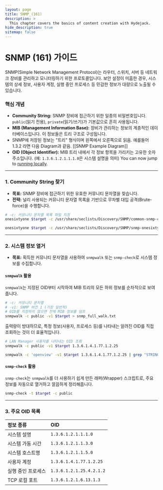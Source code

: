 ```yaml
---
layout: page
title: SNMP_(161)
description: >
  This chapter covers the basics of content creation with Hydejack.
hide_description: true
sitemap: false
---
```



# SNMP (161) 가이드

SNMP(Simple Network Management Protocol)는 라우터, 스위치, 서버 등 네트워크 장비를 관리하고 모니터링하기 위한 프로토콜입니다. 보안 설정이 미흡한 경우, 시스템의 상세 정보, 사용자 계정, 실행 중인 프로세스 등 민감한 정보가 대량으로 노출될 수 있습니다.

### **핵심 개념**
- **Community String:** SNMP 장비에 접근하기 위한 일종의 비밀번호입니다. `public`(읽기 전용), `private`(읽기/쓰기)가 기본값으로 흔히 사용됩니다.
- **MIB (Management Information Base):** 장비가 관리하는 정보의 계층적인 데이터베이스입니다. 이 정보들은 트리 구조로 구성됩니다.
- SNMP에 저장된 정보는 "트리" 형식이며 왼쪽에서 오른쪽으로 읽음. 예를들어 1.3.2 라면 다음 Diagram과 같음.  [[SNMP Example Diagram]]
- **OID (Object Identifier):** MIB 트리 내에서 각 정보 항목을 가리키는 고유한 숫자 주소입니다. (예: `1.3.6.1.2.1.1.1.0`은 시스템 설명을 의미)
You can now jump to [running locally](#running-locally).
---

### **1. Community String 찾기**

- **목표:** SNMP 장비에 접근하기 위한 유효한 커뮤니티 문자열을 찾습니다.
- **전략:** 널리 사용되는 커뮤니티 문자열 목록을 기반으로 무차별 대입 공격(Brute-force)을 수행합니다.

```bash
# -c: 커뮤니티 문자열 목록 파일 지정
onesixtyone $target -c /usr/share/seclists/Discovery/SNMP/common-snmp-community-strings.txt

onesixtyone $target -c /usr/share/seclists/Discovery/SNMP/snmp-onesixtyone.txt
```

---

### **2. 시스템 정보 열거**

- **목표:** 획득한 커뮤니티 문자열을 사용하여 `snmpwalk` 또는 `snmp-check`로 시스템 정보를 수집합니다.

#### **`snmpwalk` 활용**
`snmpwalk`는 지정된 OID부터 시작하여 MIB 트리의 모든 하위 정보를 순차적으로 보여줍니다.

```bash
# -c: 커뮤니티 문자열
# -v1: SNMP 버전 1 (가장 일반적)
# OID를 지정하지 않으면 전체 MIB 정보를 덤프
snmpwalk -c public -v1 $target > snmp_full_walk.txt
```

출력량이 방대하므로, 특정 정보(사용자, 프로세스 등)를 나타내는 알려진 OID를 직접 조회하는 것이 더 효율적입니다.

```bash
# LAN Manager 사용자를 나타내는 OID 조회
snmpwalk -c public -v1 $target 1.3.6.1.4.1.77.1.2.25

snmpwalk -c 'openview' -v1 $target 1.3.6.1.4.1.77.1.2.25 | grep "STRING:" | awk -F '"' '{print $2}' > users.txt
```

#### **`snmp-check` 활용**
`snmp-check`는 `snmpwalk`를 더 사용하기 쉽게 만든 래퍼(Wrapper) 스크립트로, 주요 정보를 자동으로 열거하고 깔끔하게 정리해줍니다.

```bash
snmp-check -t $target -c public
```

---

### **3. 주요 OID 목록**

| 정보 종류 | OID |
| :--- | :--- |
| 시스템 설명 | `1.3.6.1.2.1.1.1.0` |
| 시스템 가동 시간 | `1.3.6.1.2.1.1.3.0` |
| 시스템 호스트명 | `1.3.6.1.2.1.1.5.0` |
| 사용자 계정 | `1.3.6.1.4.1.77.1.2.25` |
| 실행 중인 프로세스 | `1.3.6.1.2.1.25.4.2.1.2` |
| TCP 로컬 포트 | `1.3.6.1.2.1.6.13.1.3` |


